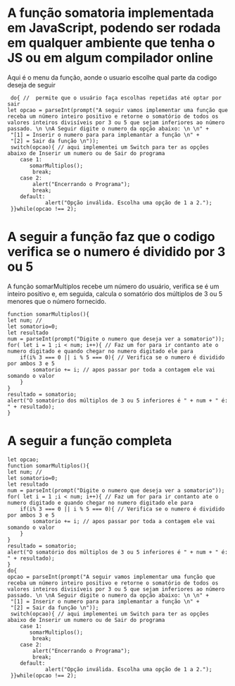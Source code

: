 # A função somatoria implementada em JavaScript, podendo ser rodada em qualquer ambiente que tenha o JS ou em algum compilador online
Aqui é o menu da função, aonde o usuario escolhe qual parte da codigo deseja de seguir 

     do{ //  permite que o usuário faça escolhas repetidas até optar por sair
    let opcao = parseInt(prompt("A seguir vamos implementar uma função que receba um número inteiro positivo e retorne o somatório de todos os valores inteiros divisíveis por 3 ou 5 que sejam inferiores ao número passado. \n \nA Seguir digite o numero da opção abaixo: \n \n" +
     "[1] = Inserir o numero para para implemantar a função \n" +
     "[2] = Sair da função \n"));
     switch(opcao){ // aqui implementei um Switch para ter as opções abaixo de Inserir um numero ou de Sair do programa 
        case 1:
           somarMultiplos();           
            break;
        case 2:
            alert("Encerrando o Programa");
            break;
        default:
                alert("Opção inválida. Escolha uma opção de 1 a 2.");
     }}while(opcao !== 2);

# A seguir a função  faz que o codigo verifica se o numero é dividido por 3 ou 5 

A função somarMultiplos recebe um número do usuário, verifica se é um inteiro positivo e, em seguida, calcula o somatório dos múltiplos de 3 ou 5 menores que o número fornecido.

  
    function somarMultiplos(){
    let num; //  
    let somatorio=0;
    let resultado 
    num = parseInt(prompt("Digite o numero que deseja ver a somatorio"));
    for( let i = 1 ;i < num; i++){ // Faz um for para ir contanto ate o numero digitado e quando chegar no numero digitado ele para 
        if(i% 3 === 0 || i % 5 === 0){ // Verifica se o numero é dividido por ambos 3 e 5 
            somatorio += i; // apos passar por toda a contagem ele vai somando o valor 
        }
    }
    resultado = somatorio;
    alert("O somatório dos múltiplos de 3 ou 5 inferiores é " + num + " é: " + resultado);
    }

# A seguir a função completa 
    let opcao;
    function somarMultiplos(){
    let num; //  
    let somatorio=0;
    let resultado 
    num = parseInt(prompt("Digite o numero que deseja ver a somatorio"));
    for( let i = 1 ;i < num; i++){ // Faz um for para ir contanto ate o numero digitado e quando chegar no numero digitado ele para 
        if(i% 3 === 0 || i % 5 === 0){ // Verifica se o numero é dividido por ambos 3 e 5 
            somatorio += i; // apos passar por toda a contagem ele vai somando o valor 
        }
    }
    resultado = somatorio;
    alert("O somatório dos múltiplos de 3 ou 5 inferiores é " + num + " é: " + resultado);
    }
    do{
    opcao = parseInt(prompt("A seguir vamos implementar uma função que receba um número inteiro positivo e retorne o somatório de todos os valores inteiros divisíveis por 3 ou 5 que sejam inferiores ao número passado. \n \nA Seguir digite o numero da opção abaixo: \n \n" +
     "[1] = Inserir o numero para para implemantar a função \n" +
     "[2] = Sair da função \n"));
     switch(opcao){ // aqui implementei um Switch para ter as opções abaixo de Inserir um numero ou de Sair do programa 
        case 1:
           somarMultiplos();           
            break;
        case 2:
            alert("Encerrando o Programa");
            break;
        default:
                alert("Opção inválida. Escolha uma opção de 1 a 2.");
     }}while(opcao !== 2);


  
  

